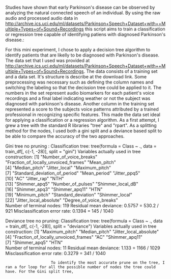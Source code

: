 Studies have shown that early Parkinson's disease
can be observed by analyzing the natural connected 
speech of an individual. By using the raw audio
and processed audio data in 
http://archive.ics.uci.edu/ml/datasets/Parkinson+Speech+Dataset+with++Multiple+Types+of+Sound+Recordings
this script aims to train a classification or regression
tree capable of identifying patiens with diagnosed Parkinson's disease.:

For this mini experiment, I chose to apply a decision tree algorithm to identify patients that are likelly to be diagnosed with Parkinson's disease.﻿﻿﻿﻿﻿﻿﻿﻿﻿
The data set that I used was provided at http://archive.ics.uci.edu/ml/datasets/Parkinson+Speech+Dataset+with++Multiple+Types+of+Sound+Recordings.
The data consists of a training set and a data set. It's structure is describe at the download link. Some preprocessing was necessary such as defining the column names and switching the labeling so that the decission tree could be applied to it.
The numbers in the set represent audio biomarkers for each patient's voice recordings and a final label indicating weather or not the subject was diagnosed with parkinson's disease. Another column in the training set represented a score to the subjects voice patterns attributed by a trained professional in recognizing specific features. This made the data set ideal for applying a classification or a regression algorithm.
As a first attempt, I grew a tree with the standard R libraries "tree" and "rpart". As a splitting method for the nodes, I used both a gini split and a deviance based split to be able to compare the accuracy of the two approaches. 

Gini tree no pruning :
Classification tree:
tree(formula = Class ~ ., data = train_df[, c(-1, -28)], split = "gini")
Variables actually used in tree construction:
 [1] "Number_of_voice_breaks"              "Fraction_of_locally_unvoiced_frames" "Mean_pitch"                         
 [4] "Median_pitch"                        "Jitter_local"                        "Maximum_pitch"                      
 [7] "Standard_deviation_of_period"        "Mean_period"                         "Jitter_ppq5"                        
[10] "AC"                                  "Jitter_rap"                          "NTH"                                
[13] "Shimmer_apq5"                        "Number_of_pulses"                    "Shimmer_local_dB"                   
[16] "Shimmer_apq3"                        "Shimmer_apq11"                       "HTN"                                
[19] "Minimum_pitch"                       "Standard_deviation"                  "Shimmer_local"                      
[22] "Jitter_local_absolute"               "Degree_of_voice_breaks"             
Number of terminal nodes:  119 
Residual mean deviance:  0.5757 = 530.2 / 921 
Misclassification error rate: 0.1394 = 145 / 1040 


Deviance tree no pruning:
Classification tree:
tree(formula = Class ~ ., data = train_df[, c(-1, -28)], split = "deviance")
Variables actually used in tree construction:
[1] "Maximum_pitch"                       "Median_pitch"                        "Jitter_local_absolute"              
[4] "Fraction_of_locally_unvoiced_frames" "AC"                                  "Shimmer_apq11"                      
[7] "Shimmer_apq5"                        "HTN"                                
Number of terminal nodes:  11 
Residual mean deviance:  1.133 = 1166 / 1029 
Misclassification error rate: 0.3279 = 341 / 1040 

						To identify the most accurate prune on the tree, I ran a for loop for all the possible number of nodes the tree could have. For the Gini split tree, 

